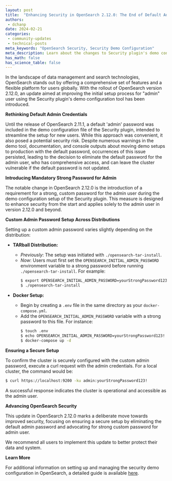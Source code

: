 ```yaml
---
layout: post
title:  "Enhancing Security in OpenSearch 2.12.0: The End of Default Admin Password"
authors:
 - dchanp
date: 2024-02-21
categories:
 - community-updates
 - technical-posts
meta_keywords: "OpenSearch Security, Security Demo Configuration"
meta_description: Learn about the changes to Security plugin's demo configuration setup
has_math: false
has_science_table: false
---
```



In the landscape of data management and search technologies, OpenSearch stands out by offering a comprehensive set of features and a flexible platform for users globally. With the rollout of OpenSearch version 2.12.0, an update aimed at improving the initial setup process for "admin" user using the Security plugin's demo configuration tool has been introduced.

**Rethinking Default Admin Credentials**

Until the release of OpenSearch 2.11.1, a default 'admin' password was included in the demo configuration file of the Security plugin, intended to streamline the setup for new users. While this approach was convenient, it also posed a potential security risk. Despite numerous warnings in the demo tool, documentation, and console outputs about moving demo setups to production with the default password, occurrences of this issue persisted, leading to the decision to eliminate the default password for the admin user, who has comprehensive access, and can leave the cluster vulnerable if the default password is not updated.

**Introducing Mandatory Strong Password for Admin**

The notable change in OpenSearch 2.12.0 is the introduction of a requirement for a strong, custom password for the admin user during the demo configuration setup of the Security plugin. This measure is designed to enhance security from the start and applies solely to the admin user in version 2.12.0 and beyond.

**Custom Admin Password Setup Across Distributions**

Setting up a custom admin password varies slightly depending on the distribution:

- **TARball Distribution:**
  - *Previously*: The setup was initiated with `./opensearch-tar-install`.
  - *Now*: Users must first set the `OPENSEARCH_INITIAL_ADMIN_PASSWORD` environment variable to a strong password before running `./opensearch-tar-install`. For example:
    ```sh
    $ export OPENSEARCH_INITIAL_ADMIN_PASSWORD=yourStrongPassword123!
    $ ./opensearch-tar-install
    ```

- **Docker Setup:**
  - Begin by creating a `.env` file in the same directory as your `docker-compose.yml`.
  - Add the `OPENSEARCH_INITIAL_ADMIN_PASSWORD` variable with a strong password to this file. For instance:
    ```sh
    $ touch .env
    $ echo OPENSEARCH_INITIAL_ADMIN_PASSWORD=yourStrongPassword123! >> .env
    $ docker-compose up -d
    ```

**Ensuring a Secure Setup**

To confirm the cluster is securely configured with the custom admin password, execute a curl request with the admin credentials. For a local cluster, the command would be:

```sh
$ curl https://localhost:9200 -ku admin:yourStrongPassword123!
```

A successful response indicates the cluster is operational and accessible as the admin user.

**Advancing OpenSearch Security**

This update in OpenSearch 2.12.0 marks a deliberate move towards improved security, focusing on ensuring a secure setup by eliminating the default admin password and advocating for strong custom password for admin user.

We recommend all users to implement this update to better protect their data and system.

**Learn More**

For additional information on setting up and managing the security demo configuration in OpenSearch, a detailed guide is available [here]({{site.baseUrl}}/docs/latest/security/configuration/demo-configuration/).

